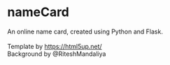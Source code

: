 # nameCard
An online name card, created using Python and Flask.<br><br>
Template by https://html5up.net/<br>
Background by @RiteshMandaliya
